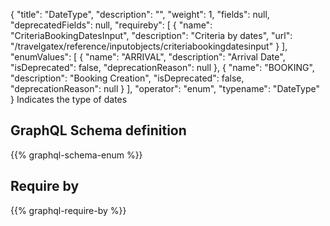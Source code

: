 {
  "title": "DateType",
  "description": "",
  "weight": 1,
  "fields": null,
  "deprecatedFields": null,
  "requireby": [
    {
      "name": "CriteriaBookingDatesInput",
      "description": "Criteria by dates",
      "url": "/travelgatex/reference/inputobjects/criteriabookingdatesinput"
    }
  ],
  "enumValues": [
    {
      "name": "ARRIVAL",
      "description": "Arrival Date",
      "isDeprecated": false,
      "deprecationReason": null
    },
    {
      "name": "BOOKING",
      "description": "Booking Creation",
      "isDeprecated": false,
      "deprecationReason": null
    }
  ],
  "operator": "enum",
  "typename": "DateType"
}
Indicates the type of dates
## GraphQL Schema definition

{{% graphql-schema-enum %}}

## Require by

{{% graphql-require-by %}}
